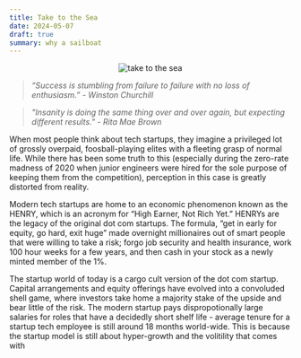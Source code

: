 ```yaml
---
title: Take to the Sea
date: 2024-05-07
draft: true
summary: why a sailboat
---
```


<figure style="margin:auto; text-align:center; width: 80%;">
	<img src="https://i.gifer.com/M2E.gif" alt="take to the sea"/>
</figure>

> _“Success is stumbling from failure to failure with no loss of enthusiasm.” -  Winston Churchill_

> _"Insanity is doing the same thing over and over again, but expecting different results." - Rita Mae Brown_

When most people think about tech startups, they imagine a privileged lot of grossly overpaid, foosball-playing elites with a fleeting grasp of normal life. While there has been some truth to this (especially during the zero-rate madness of 2020 when junior engineers were hired for the sole purpose of keeping them from the competition), perception in this case is greatly distorted from reality. 

Modern tech startups are home to an economic phenomenon known as the HENRY, which is an acronym for “High Earner, Not Rich Yet.” HENRYs are the legacy of the original dot com startups. The formula, “get in early for equity, go hard, exit huge” made overnight millionaires out of smart people that were willing to take a risk; forgo job security and health insurance, work 100 hour weeks for a few years, and then cash in your stock as a newly minted member of the 1%. 

The startup world of today is a cargo cult version of the dot com startup. Capital arrangements and equity offerings have evolved into a convoluded shell game, where investors take home a majority stake of the upside and bear little of the risk. The modern startup pays dispropotionally large salaries for roles that have a decidedly short shelf life - average tenure for a startup tech employee is still around 18 months world-wide. This is because the startup model is still about hyper-growth and the volitility that comes with
<!--stackedit_data:
eyJoaXN0b3J5IjpbLTExMjQwOTczOTAsODUwMzE2ODU1LC0xMj
E1OTUyNTk5LDEzMTU3MzgyMzIsNzUxNzkyMTU2LC0xOTE4MTg0
MzUxLDg3MTQwMDUyLDEyNDc0NTUwNTcsMjAwNzYyOTE4MywtMT
M2MTYxMjMwNCwxODYwNjcyNjA3XX0=
-->